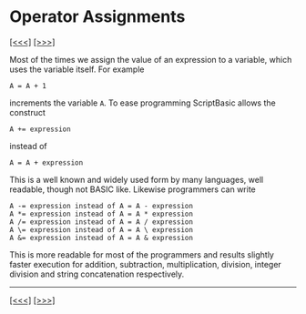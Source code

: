 # Operator Assignments

[\[\<\<\<\]](ug_9.11.md) [\[\>\>\>\]](ug_9.13.md)

Most of the times we assign the value of an expression to a variable,
which uses the variable itself. For example

    A = A + 1

increments the variable `A`. To ease programming ScriptBasic allows the
construct

    A += expression

instead of

    A = A + expression

This is a well known and widely used form by many languages, well
readable, though not BASIC like. Likewise programmers can write

    A -= expression instead of A = A - expression
    A *= expression instead of A = A * expression
    A /= expression instead of A = A / expression
    A \= expression instead of A = A \ expression
    A &= expression instead of A = A & expression

This is more readable for most of the programmers and results slightly
faster execution for addition, subtraction, multiplication, division,
integer division and string concatenation respectively.

-----

[\[\<\<\<\]](ug_9.11.md) [\[\>\>\>\]](ug_9.13.md)
